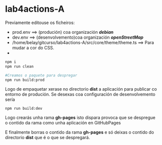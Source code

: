 # lab4actions-A

Previamente editouse os ficheiros:

* prod.env ==> (produción) coa organización  ***debian***
* dev.env  ==> (desenvolvemento)coa organización ***openStreetMap***
* /home/belay/gitcurso/lab4actions-A/src/core/theme/theme.ts ==> Para mudar a cor do CSS. 
* 


```bash 
npm i
npm run clean 

#Creamos o paquete para despregar
npm run build:prod

```
Logo de empaquetar xerase no directorio **dist** a aplicación para publicar co entorno de produción. Se desexas coa configuración de desenvolvemento sería 

```
npm run build:dev 

```
Logo crearás unha rama **gh-pages** isto dispara provoca que se despregue o contido da rama como unha aplicación en GitHubPages


E finalmente borras o contido da rama **gh-pages** e só deixas o contido do directorio  **dist** que é o que se despregará.

 
